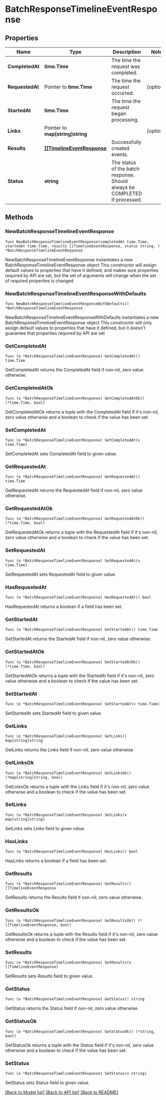 # BatchResponseTimelineEventResponse

## Properties

Name | Type | Description | Notes
------------ | ------------- | ------------- | -------------
**CompletedAt** | **time.Time** | The time the request was completed. | 
**RequestedAt** | Pointer to **time.Time** | The time the request occurred. | [optional] 
**StartedAt** | **time.Time** | The time the request began processing. | 
**Links** | Pointer to **map[string]string** |  | [optional] 
**Results** | [**[]TimelineEventResponse**](TimelineEventResponse.md) | Successfully created events. | 
**Status** | **string** | The status of the batch response. Should always be COMPLETED if processed. | 

## Methods

### NewBatchResponseTimelineEventResponse

`func NewBatchResponseTimelineEventResponse(completedAt time.Time, startedAt time.Time, results []TimelineEventResponse, status string, ) *BatchResponseTimelineEventResponse`

NewBatchResponseTimelineEventResponse instantiates a new BatchResponseTimelineEventResponse object
This constructor will assign default values to properties that have it defined,
and makes sure properties required by API are set, but the set of arguments
will change when the set of required properties is changed

### NewBatchResponseTimelineEventResponseWithDefaults

`func NewBatchResponseTimelineEventResponseWithDefaults() *BatchResponseTimelineEventResponse`

NewBatchResponseTimelineEventResponseWithDefaults instantiates a new BatchResponseTimelineEventResponse object
This constructor will only assign default values to properties that have it defined,
but it doesn't guarantee that properties required by API are set

### GetCompletedAt

`func (o *BatchResponseTimelineEventResponse) GetCompletedAt() time.Time`

GetCompletedAt returns the CompletedAt field if non-nil, zero value otherwise.

### GetCompletedAtOk

`func (o *BatchResponseTimelineEventResponse) GetCompletedAtOk() (*time.Time, bool)`

GetCompletedAtOk returns a tuple with the CompletedAt field if it's non-nil, zero value otherwise
and a boolean to check if the value has been set.

### SetCompletedAt

`func (o *BatchResponseTimelineEventResponse) SetCompletedAt(v time.Time)`

SetCompletedAt sets CompletedAt field to given value.


### GetRequestedAt

`func (o *BatchResponseTimelineEventResponse) GetRequestedAt() time.Time`

GetRequestedAt returns the RequestedAt field if non-nil, zero value otherwise.

### GetRequestedAtOk

`func (o *BatchResponseTimelineEventResponse) GetRequestedAtOk() (*time.Time, bool)`

GetRequestedAtOk returns a tuple with the RequestedAt field if it's non-nil, zero value otherwise
and a boolean to check if the value has been set.

### SetRequestedAt

`func (o *BatchResponseTimelineEventResponse) SetRequestedAt(v time.Time)`

SetRequestedAt sets RequestedAt field to given value.

### HasRequestedAt

`func (o *BatchResponseTimelineEventResponse) HasRequestedAt() bool`

HasRequestedAt returns a boolean if a field has been set.

### GetStartedAt

`func (o *BatchResponseTimelineEventResponse) GetStartedAt() time.Time`

GetStartedAt returns the StartedAt field if non-nil, zero value otherwise.

### GetStartedAtOk

`func (o *BatchResponseTimelineEventResponse) GetStartedAtOk() (*time.Time, bool)`

GetStartedAtOk returns a tuple with the StartedAt field if it's non-nil, zero value otherwise
and a boolean to check if the value has been set.

### SetStartedAt

`func (o *BatchResponseTimelineEventResponse) SetStartedAt(v time.Time)`

SetStartedAt sets StartedAt field to given value.


### GetLinks

`func (o *BatchResponseTimelineEventResponse) GetLinks() map[string]string`

GetLinks returns the Links field if non-nil, zero value otherwise.

### GetLinksOk

`func (o *BatchResponseTimelineEventResponse) GetLinksOk() (*map[string]string, bool)`

GetLinksOk returns a tuple with the Links field if it's non-nil, zero value otherwise
and a boolean to check if the value has been set.

### SetLinks

`func (o *BatchResponseTimelineEventResponse) SetLinks(v map[string]string)`

SetLinks sets Links field to given value.

### HasLinks

`func (o *BatchResponseTimelineEventResponse) HasLinks() bool`

HasLinks returns a boolean if a field has been set.

### GetResults

`func (o *BatchResponseTimelineEventResponse) GetResults() []TimelineEventResponse`

GetResults returns the Results field if non-nil, zero value otherwise.

### GetResultsOk

`func (o *BatchResponseTimelineEventResponse) GetResultsOk() (*[]TimelineEventResponse, bool)`

GetResultsOk returns a tuple with the Results field if it's non-nil, zero value otherwise
and a boolean to check if the value has been set.

### SetResults

`func (o *BatchResponseTimelineEventResponse) SetResults(v []TimelineEventResponse)`

SetResults sets Results field to given value.


### GetStatus

`func (o *BatchResponseTimelineEventResponse) GetStatus() string`

GetStatus returns the Status field if non-nil, zero value otherwise.

### GetStatusOk

`func (o *BatchResponseTimelineEventResponse) GetStatusOk() (*string, bool)`

GetStatusOk returns a tuple with the Status field if it's non-nil, zero value otherwise
and a boolean to check if the value has been set.

### SetStatus

`func (o *BatchResponseTimelineEventResponse) SetStatus(v string)`

SetStatus sets Status field to given value.



[[Back to Model list]](../README.md#documentation-for-models) [[Back to API list]](../README.md#documentation-for-api-endpoints) [[Back to README]](../README.md)


